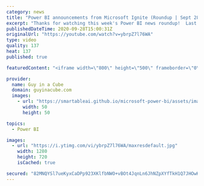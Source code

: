 ```yaml
---
category: news
title: "Power BI announcements from Microsoft Ignite (Roundup | Sept 28, 2020)"
excerpt: "Thanks for watching this week's Power BI news roundup!  Last weeks roundup: https://guyinacu.be/roundup195 Patrick's tech video: https://guyinacu.be/beforepublish Adam's tech video: https://guyinacu.be/publishtowebscary  🔴 Live Stream Replay: https://guyinacu.be/live026  📢 Become a member: https://guyinacu.be/membership"
publishedDateTime: 2020-09-28T15:00:31Z
originalUrl: "https://youtube.com/watch?v=ybrpZ7l76WA"
type: video
quality: 137
heat: 137
published: true

featuredContent: "<iframe width=\"800\" height=\"500\" frameborder=\"0\" src=\"https://www.youtube.com/embed/ybrpZ7l76WA\" allow=\"accelerometer; autoplay; encrypted-media; gyroscope; picture-in-picture\" allowfullscreen></iframe>"

provider:
  name: Guy in a Cube
  domain: guyinacube.com
  images:
    - url: "https://smartableai.github.io/microsoft-power-bi/assets/images/organizations/guyinacube.com-50x50.jpg"
      width: 50
      height: 50

topics:
  - Power BI

images:
  - url: "https://i.ytimg.com/vi/ybrpZ7l76WA/maxresdefault.jpg"
    width: 1280
    height: 720
    isCached: true

secured: "82MNQYSl7ueKyxCaDPp923XKlfbNWO+vBOt4JqnLn6JhNZpXYfTkH1Q7JHOwKcncUChTBVhCPWGv9ass5C22Fm3s+/VwrQgGUXGuWIVo3/zh0s7Y4sgfaA97bL6W4mF4U6joIuq8IlpAbeuBJ62ys4Oe5HyvE5WTAmt5q94vdud+BWA5EEDsaXet3e+oB0hcj/6lIgDDV7deZoMCBSGc0ZvatvhQHWHlmyuwErAdJ5K3dUyQkScWmmviNUueG/1EtKEA7n28fe8LDFYfgJaZf/YlyL/EibdF1skU8/G1N+oWXBhAGtv2dHypBmwYRLJWg+fF/8K28rWiyPLle/3Nxqq/9e8KGgxOYFm1dMDnz8s8ipCIMNT7w0VyMSApmPE8ywDdw/RaTo89I9WkGgfThVFpNPhtyAGZqHfWPdKi5RA=;i+mvl3joL0jYktZzzti6Vw=="
---
```


